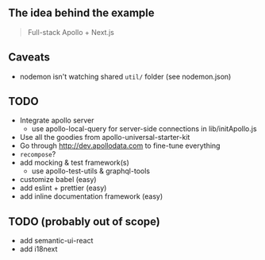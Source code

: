 ## The idea behind the example

> Full-stack Apollo + Next.js

## Caveats

- nodemon isn't watching shared `util/` folder (see nodemon.json)

## TODO

- Integrate apollo server
    - use apollo-local-query for server-side connections in lib/initApollo.js
- Use all the goodies from apollo-universal-starter-kit
- Go through http://dev.apollodata.com to fine-tune everything
- `recompose`?
- add mocking & test framework(s)
    - use apollo-test-utils & graphql-tools
- customize babel (easy)
- add eslint + prettier (easy)
- add inline documentation framework (easy)

## TODO (probably out of scope)

- add semantic-ui-react
- add i18next
